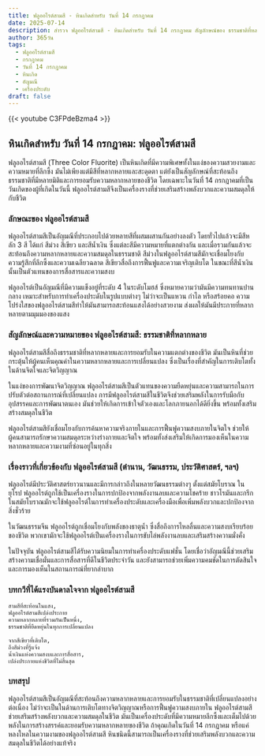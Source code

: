 ```yaml
---
title: ฟลูออไรต์สามสี - หินเกิดสำหรับ วันที่ 14 กรกฎาคม
date: 2025-07-14
description: สำรวจ ฟลูออไรต์สามสี - หินเกิดสำหรับ วันที่ 14 กรกฎาคม สัญลักษณ์ของ ธรรมชาติที่หลากหลาย มาเรียนรู้ความหมายลึกซึ้งของหินพิเศษนี้
author: 365วัน
tags:
  - ฟลูออไรต์สามสี
  - กรกฎาคม
  - วันที่ 14 กรกฎาคม
  - หินเกิด
  - อัญมณี
  - เครื่องประดับ
draft: false
---
```


{{< youtube C3FPdeBzma4 >}}

## หินเกิดสำหรับ วันที่ 14 กรกฎาคม: ฟลูออไรต์สามสี

ฟลูออไรต์สามสี (Three Color Fluorite) เป็นหินเกิดที่มีความพิเศษทั้งในแง่ของความสวยงามและความหมายที่ลึกซึ้ง มันไม่เพียงแต่มีสีที่หลากหลายและสะดุดตา แต่ยังเป็นสัญลักษณ์ที่สะท้อนถึงธรรมชาติที่มีหลายมิติและการยอมรับความหลากหลายของชีวิต โดยเฉพาะในวันที่ 14 กรกฎาคมที่เป็นวันเกิดของผู้ที่เกิดในวันนี้ ฟลูออไรต์สามสีจึงเป็นเครื่องรางที่ช่วยเสริมสร้างพลังบวกและความสมดุลให้กับชีวิต

### ลักษณะของ ฟลูออไรต์สามสี

ฟลูออไรต์สามสีเป็นอัญมณีที่ประกอบไปด้วยหลายสีที่ผสมผสานกันอย่างลงตัว โดยทั่วไปแล้วจะมีสีหลัก 3 สี ได้แก่ สีม่วง สีเขียว และสีน้ำเงิน ซึ่งแต่ละสีมีความหมายที่แตกต่างกัน และเมื่อรวมกันแล้วจะสะท้อนถึงความหลากหลายและความสมดุลในธรรมชาติ สีม่วงในฟลูออไรต์สามสีมักจะเชื่อมโยงกับความรู้สึกที่ลึกซึ้งและความเฉลียวฉลาด สีเขียวสื่อถึงการฟื้นฟูและความเจริญเติบโต ในขณะที่สีน้ำเงินนั้นเป็นตัวแทนของการสื่อสารและความสงบ

ฟลูออไรต์เป็นอัญมณีที่มีความแข็งอยู่ที่ระดับ 4 ในระดับโมฮส์ ซึ่งหมายความว่ามันมีความทนทานปานกลาง เหมาะสำหรับการทำเครื่องประดับในรูปแบบต่างๆ ไม่ว่าจะเป็นแหวน กำไล หรือสร้อยคอ ความโปร่งใสของฟลูออไรต์สามสีทำให้มันสามารถสะท้อนแสงได้อย่างสวยงาม ส่งผลให้มันมีประกายที่หลากหลายตามมุมมองของแสง

### สัญลักษณ์และความหมายของ ฟลูออไรต์สามสี: ธรรมชาติที่หลากหลาย

ฟลูออไรต์สามสีสื่อถึงธรรมชาติที่หลากหลายและการยอมรับในความแตกต่างของชีวิต มันเป็นหินที่ช่วยกระตุ้นให้ผู้คนเห็นคุณค่าในความหลากหลายและการเปลี่ยนแปลง ซึ่งเป็นเรื่องที่สำคัญในการเติบโตทั้งในด้านจิตใจและจิตวิญญาณ

ในแง่ของการพัฒนาจิตวิญญาณ ฟลูออไรต์สามสีเป็นตัวแทนของความยืดหยุ่นและความสามารถในการปรับตัวต่อสถานการณ์ที่เปลี่ยนแปลง การมีฟลูออไรต์สามสีในชีวิตจึงช่วยเสริมพลังในการรับมือกับอุปสรรคและการพัฒนาตนเอง มันช่วยให้เกิดการเข้าใจตัวเองและโลกภายนอกได้ดียิ่งขึ้น พร้อมทั้งเสริมสร้างสมดุลในชีวิต

ฟลูออไรต์สามสียังเชื่อมโยงกับการค้นหาความจริงภายในและการฟื้นฟูความสงบภายในจิตใจ ช่วยให้ผู้คนสามารถรักษาความสมดุลระหว่างร่างกายและจิตใจ พร้อมทั้งส่งเสริมให้เกิดการมองเห็นในความหลากหลายและความงามที่ซ่อนอยู่ในทุกสิ่ง

### เรื่องราวที่เกี่ยวข้องกับ ฟลูออไรต์สามสี (ตำนาน, วัฒนธรรม, ประวัติศาสตร์, ฯลฯ)

ฟลูออไรต์มีประวัติศาสตร์ยาวนานและมีการกล่าวถึงในหลายวัฒนธรรมต่างๆ ตั้งแต่สมัยโบราณ ในยุโรป ฟลูออไรต์ถูกใช้เป็นเครื่องรางในการปกป้องจากพลังงานลบและความโชคร้าย ชาวโรมันและกรีกในสมัยโบราณมักจะใช้ฟลูออไรต์ในการทำเครื่องประดับและเครื่องมือเพื่อเพิ่มพลังบวกและปกป้องจากสิ่งชั่วร้าย

ในวัฒนธรรมจีน ฟลูออไรต์ถูกเชื่อมโยงกับพลังของธาตุน้ำ ซึ่งสื่อถึงการไหลลื่นและความสงบเรียบร้อยของชีวิต พวกเขามักจะใช้ฟลูออไรต์เป็นเครื่องรางในการขับไล่พลังงานลบและเสริมสร้างความมั่งคั่ง

ในปัจจุบัน ฟลูออไรต์สามสีได้รับความนิยมในการทำเครื่องประดับแฟชั่น โดยเชื่อว่าอัญมณีนี้ช่วยเสริมสร้างความเชื่อมั่นและการสื่อสารที่ดีในชีวิตประจำวัน และยังสามารถช่วยเพิ่มความคมชัดในการตัดสินใจและการมองเห็นในสถานการณ์ที่ยากลำบาก

### บทกวีที่ได้แรงบันดาลใจจาก ฟลูออไรต์สามสี

```
สามสีที่สะท้อนในแสง,
ฟลูออไรต์สามสีเปล่งประกาย
ความหลากหลายที่รวมกันเป็นหนึ่ง,
ธรรมชาติที่ยืดหยุ่นในทุกการเปลี่ยนแปลง

จากสีเขียวที่เติบโต,
ถึงสีม่วงที่รู้แจ้ง
น้ำเงินแห่งความสงบและการสื่อสาร,
เปล่งประกายแห่งชีวิตที่ไม่สิ้นสุด
```

### บทสรุป

ฟลูออไรต์สามสีเป็นอัญมณีที่สะท้อนถึงความหลากหลายและการยอมรับในธรรมชาติที่เปลี่ยนแปลงอย่างต่อเนื่อง ไม่ว่าจะเป็นในด้านการเติบโตทางจิตวิญญาณหรือการฟื้นฟูความสงบภายใน ฟลูออไรต์สามสีช่วยเสริมสร้างพลังบวกและความสมดุลในชีวิต มันเป็นเครื่องประดับที่มีความหมายลึกซึ้งและเต็มไปด้วยพลังในการสร้างสรรค์และยอมรับความหลากหลายของชีวิต ถ้าคุณเกิดในวันที่ 14 กรกฎาคม หรือแค่หลงใหลในความงามของฟลูออไรต์สามสี หินชนิดนี้สามารถเป็นเครื่องรางที่ช่วยเสริมพลังบวกและความสมดุลในชีวิตได้อย่างแท้จริง